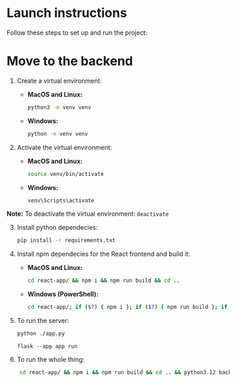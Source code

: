 # Launch instructions

Follow these steps to set up and run the project:
# Move to the backend
1. Create a virtual environment:

    - **MacOS and Linux:**
        ```bash
        python3 -m venv venv
        ```
    - **Windows:**
        ```bash
        python -m venv venv
        ```

2. Activate the virtual environment:

    - **MacOS and Linux:**
        ```bash
        source venv/bin/activate
        ```
    - **Windows:**
        ```bash
        venv\Scripts\activate
        ```

**Note:** To deactivate the virtual environment:
    ```deactivate```

3. Install python dependecies:
    ```bash
    pip install -r requirements.txt
    ```

4. Install npm dependecies for the React frontend and build it:
    - **MacOS and Linux:**
        ```bash
        cd react-app/ && npm i && npm run build && cd ..
        ```
    - **Windows (PowerShell):**
        ```bash
        cd react-app/; if ($?) { npm i }; if ($?) { npm run build }; if ($?) { cd .. }
        ```

5. To run the server:
    ```bash
    python ./app.py
    ```
    ```
    flask --app app run
    ```

6. To run the whole thing:
```bash
    cd react-app/ && npm i && npm run build && cd .. && python3.12 backend/app.py
```